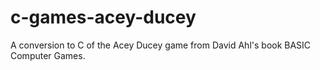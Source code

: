 # c-games-acey-ducey
A conversion to C of the Acey Ducey game from David Ahl's book BASIC Computer Games.
